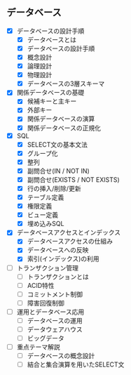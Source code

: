 ## データベース

- [x] データベースの設計手順
  - [x] データベースとは
  - [x] データベースの設計手順
  - [x] 概念設計
  - [x] 論理設計
  - [x] 物理設計
  - [x] データベースの3層スキーマ
- [x] 関係データベースの基礎
  - [x] 候補キーと主キー
  - [x] 外部キー
  - [x] 関係データベースの演算
  - [x] 関係データベースの正規化
- [x] SQL
  - [x] SELECT文の基本文法
  - [x] グループ化
  - [x] 整列
  - [x] 副問合せ(IN / NOT IN)
  - [x] 副問合せ(EXISTS / NOT EXISTS)
  - [x] 行の挿入/削除/更新
  - [x] テーブル定義
  - [x] 権限定義
  - [x] ビュー定義
  - [x] 埋め込みSQL
- [x] データベースアクセスとインデックス
  - [x] データベースアクセスの仕組み
  - [x] データベースへの反映
  - [x] 索引(インデックス)の利用
- [ ] トランザクション管理
  - [ ] トランザクションとは
  - [ ] ACID特性
  - [ ] コミットメント制御
  - [ ] 障害回復制御
- [ ] 運用とデータベース応用
  - [ ] データベースの運用
  - [ ] データウェアハウス
  - [ ] ビッグデータ
- [ ] 重点テーマ解説
  - [ ] データベースの概念設計
  - [ ] 結合と集合演算を用いたSELECT文
